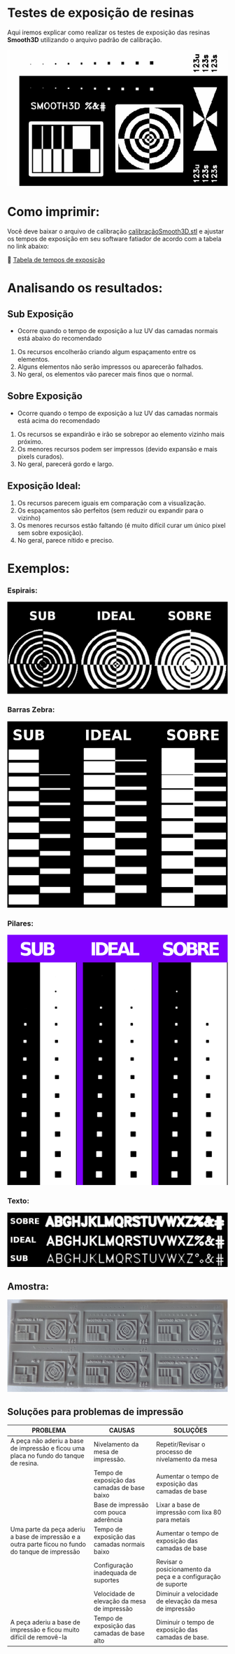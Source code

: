 # Testes de exposição de resinas

Aqui iremos explicar como realizar os testes de exposição das resinas **Smooth3D** utilizando o arquivo padrão de calibração.

<p align="center">
  <img src="https://github.com/Smooth3DResinas/testeExposicaoUnica/blob/main/readme/calibration.png" />
</p>

# Como imprimir:

Você deve baixar o arquivo de calibração [calibraçãoSmooth3D.stl](https://github.com/Smooth3DResinas/testeExposicaoUnica/raw/main/calibra%C3%A7%C3%A3oSmooth3D.stl) e ajustar os tempos de exposição em seu software fatiador de acordo com a tabela no link abaixo:

:blue_book: [Tabela de tempos de exposição](https://github.com/Smooth3DResinas/testeExposicaoUnica/blob/main/readme/CatalogoResinasSmooth3D.pdf)

# Analisando os resultados:


## Sub Exposição 
* Ocorre quando o tempo de exposição a luz UV das camadas normais está abaixo do recomendado
1. Os recursos encolherão criando algum espaçamento entre os elementos.
2. Alguns elementos não serão impressos ou aparecerão falhados.
3. No geral, os elementos vão parecer mais finos que o normal.

## Sobre Exposição 
* Ocorre quando o tempo de exposição a luz UV das camadas normais está acima do recomendado
1. Os recursos se expandirão e irão se sobrepor ao elemento vizinho mais próximo.
2. Os menores recursos podem ser impressos (devido expansão e mais pixels curados).
3. No geral, parecerá gordo e largo.

## Exposição Ideal:
1. Os recursos parecem iguais em comparação com a visualização.
2. Os espaçamentos são perfeitos (sem reduzir ou expandir para o vizinho)
3. Os menores recursos estão faltando (é muito difícil curar um único pixel sem sobre exposição).
4. No geral, parece nítido e preciso.

# Exemplos:

### Espirais:

![alt text](https://github.com/Smooth3DResinas/calibracao/blob/main/readme/calibration_resinfinder_spirals.png?raw=true)

### Barras Zebra:

![alt text](https://github.com/Smooth3DResinas/calibracao/blob/main/readme/calibration_resinfinder_bars.png?raw=true)

### Pilares:

![alt text](https://github.com/Smooth3DResinas/calibracao/blob/main/readme/calibration_resinfinder_pillars.png?raw=true)

### Texto:

![alt text](https://github.com/Smooth3DResinas/calibracao/blob/main/readme/calibration_resinfinder_text.png?raw=true)

## Amostra:

![alt text](https://github.com/Smooth3DResinas/calibracao/blob/main/readme/exemplo.jpg?raw=true)

## Soluções para problemas de impressão

| PROBLEMA                                                                                           | CAUSAS                                       | SOLUÇÕES                                                     |
| -------------------------------------------------------------------------------------------------- | -------------------------------------------- | ------------------------------------------------------------ |
| A peça não aderiu a base de impressão e ficou uma placa no fundo do tanque de resina.              | Nivelamento da mesa de impressão.            | Repetir/Revisar o processo de nivelamento da mesa            |
|                                                                                                    | Tempo de exposição das camadas de base baixo | Aumentar o tempo de exposição das camadas de base            |
|                                                                                                    | Base de impressão com pouca aderência        | Lixar a base de impressão com lixa 80 para metais            |
| Uma parte da peça aderiu a base de impressão e a outra parte ficou no fundo do tanque de impressão | Tempo de exposição das camadas normais baixo | Aumentar o tempo de exposição das camadas de base            |
|                                                                                                    | Configuração inadequada de suportes          | Revisar o posicionamento da peça e a configuração de suporte |
|                                                                                                    | Velocidade de elevação da mesa de impressão  | Diminuir a velocidade de elevação da mesa de impressão       |
| A peça aderiu a base de impressão e ficou muito difícil de removê-la                               | Tempo de exposição das camadas de base alto  | Diminuir o tempo de exposição das camadas de base.           |

